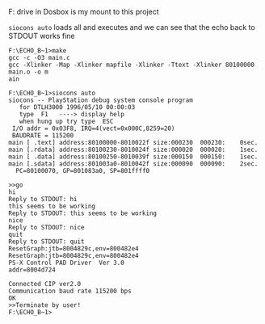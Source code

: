 F: drive in Dosbox is my mount to  this project

```siocons auto``` loads all and executes and we can see that the echo back to STDOUT works fine
```
F:\ECHO_B~1>make
gcc -c -O3 main.c
gcc -Xlinker -Map -Xlinker mapfile -Xlinker -Ttext -Xlinker 80100000 main.o -o m
ain

F:\ECHO_B~1>siocons auto
siocons -- PlayStation debug system console program
   for DTLH3000 1996/05/10 00:00:03
   type  F1   ----> display help
   when hung up try type  ESC
 I/O addr = 0x03F8, IRQ=4(vect=0x000C,8259=20)
 BAUDRATE = 115200
main [ .text] address:80100000-8010022f size:000230  000230:    0sec.
main [.rdata] address:80100230-8010024f size:000020  000020:    1sec.
main [ .data] address:80100250-8010039f size:000150  000150:    1sec.
main [.sdata] address:801003a0-8010042f size:000090  000090:    2sec.
  PC=80100070, GP=801083a0, SP=801ffff0

>>go
hi
Reply to STDOUT: hi
this seems to be working
Reply to STDOUT: this seems to be working
nice
Reply to STDOUT: nice
quit
Reply to STDOUT: quit
ResetGraph:jtb=8004829c,env=800482e4
ResetGraph:jtb=8004829c,env=800482e4
PS-X Control PAD Driver  Ver 3.0
addr=8004d724

Connected CIP ver2.0
Communication baud rate 115200 bps
OK
>>Terminate by user!
F:\ECHO_B~1>
```